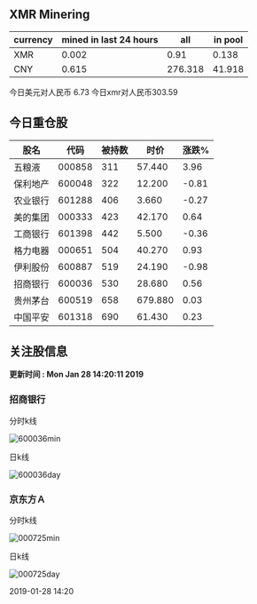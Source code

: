 ## XMR Minering

|currency|mined in last 24 hours|all|in pool|
|---|---|---|---|
|XMR|0.002|0.91|0.138|
|CNY|0.615|276.318|41.918|

今日美元对人民币 6.73	今日xmr对人民币303.59


## 今日重仓股 

|股名|代码|被持数|时价|涨跌%|
|---|---|---|---|---|
|五粮液|000858|311|57.440|3.96|
|保利地产|600048|322|12.200|-0.81|
|农业银行|601288|406|3.660|-0.27|
|美的集团|000333|423|42.170|0.64|
|工商银行|601398|442|5.500|-0.36|
|格力电器|000651|504|40.270|0.93|
|伊利股份|600887|519|24.190|-0.98|
|招商银行|600036|530|28.680|0.56|
|贵州茅台|600519|658|679.880|0.03|
|中国平安|601318|690|61.430|0.23|

## 关注股信息
**更新时间 : Mon Jan 28 14:20:11 2019**
### 招商银行 
分时k线

![600036min](http://image.sinajs.cn/newchart/min/n/sh600036.gif)

日k线

![600036day](http://image.sinajs.cn/newchart/daily/n/sh600036.gif)

### 京东方Ａ 
分时k线

![000725min](http://image.sinajs.cn/newchart/min/n/sz000725.gif)

日k线

![000725day](http://image.sinajs.cn/newchart/daily/n/sz000725.gif)

2019-01-28 14:20